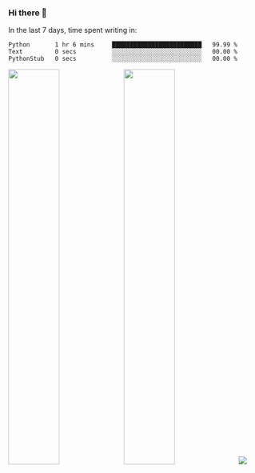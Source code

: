 ### Hi there 👋

In the last 7 days, time spent writing in:

<!--START_SECTION:waka-->

```text
Python       1 hr 6 mins     █████████████████████████   99.99 %
Text         0 secs          ░░░░░░░░░░░░░░░░░░░░░░░░░   00.00 %
PythonStub   0 secs          ░░░░░░░░░░░░░░░░░░░░░░░░░   00.00 %
```

<!--END_SECTION:waka-->

<img src="https://wakatime.com/share/@jimtje/5d0c92de-08f8-4a72-8f2f-6a9693d1e318.svg" width=45% height=45%> <img src="https://wakatime.com/share/@jimtje/501498ae-bda5-4da7-a89d-b40bcdd5556d.svg" width=45% height=45%>
![](https://hit.yhype.me/github/profile?user_id=43537315)
